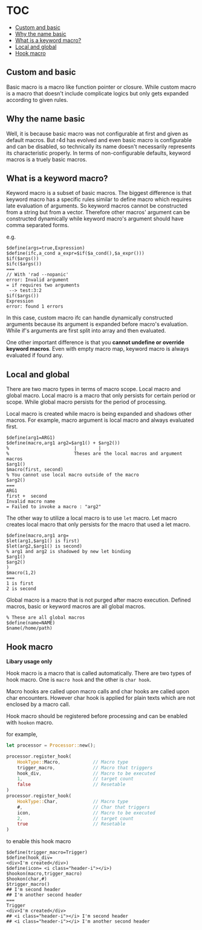 # TOC

- [Custom and basic](#custom-and-basic)
- [Why the name basic](#why-the-name-basic)
- [What is a keyword macro?](#what-is-a-keyword-macro)
- [Local and global](#local-and-global)
- [Hook macro](#hook-macro)

## Custom and basic

Basic macro is a macro like function pointer or closure. While custom macro is
a macro that doesn't include complicate logics but only gets expanded according
to given rules.

## Why the name basic

Well, it is because basic macro was not configurable at first and given as
default macros. But r4d has evolved and even basic macro is configurable and
can be disabled, so technically its name doesn't necessarily represents its
characteristic properly. In terms of non-configurable defaults, keyword macros
is a truely basic macros.

## What is a keyword macro?

Keyword macro is a subset of basic macros. The biggest difference is that
keyword macro has a specific rules similar to define macro which requires late
evaluation of arguments. So keyword macros cannot be constructed from a string
but from a vector. Therefore other macros' argument can be constructed
dynamically while keyword macro's argument should have comma separated forms.

e.g.

```r4d
$define(args=true,Expression)
$define(ifc,a_cond a_expr=$if($a_cond(),$a_expr()))
$if($args())
$ifc($args())
===
// With 'rad --nopanic'
error: Invalid argument
= if requires two arguments
 --> test:3:2
$if($args())
Expression
error: found 1 errors
```

In this case, custom macro ifc can handle dynamically constructed arguments
because its argument is expanded before macro's evaluation. While if's
arguments are first split into array and then evaluated.

One other important difference is that you **cannot undefine or override
keyword macros**. Even with empty macro map, keyword macro is always evaluated
if found any.

## Local and global

There are two macro types in terms of macro scope. Local macro and global
macro. Local macro is a macro that only persists for certain period or scope.
While global macro persists for the period of processing.

Local macro is created while macro is being expanded and shadows other macros.
For example, macro argument is local macro and always evaluated first.

```
$define(arg1=ARG1)
$define(macro,arg1 arg2=$arg1() + $arg2())
%                        |        |
%                        Theses are the local macros and argument macros
$arg1()
$macro(first, second)
% You cannot use local macro outside of the macro
$arg2()
===
ARG1
first +  second
Invalid macro name
= Failed to invoke a macro : "arg2"
```

The other way to utilize a local macro is to use ```let``` macro. Let macro
creates local macro that only persists for the macro that used a let macro.

```
$define(macro,arg1 arg=
$let(arg1,$arg1() is first)
$let(arg2,$arg1() is second)
% arg1 and arg2 is shadowed by new let binding
$arg1() 
$arg2() 
)
$macro(1,2)
===
1 is first
2 is second
```

Global macro is a macro that is not purged after macro execution. Defined
macros, basic or keyword macros are all global macros.

```
% These are all global macros
$define(name=NAME)
$name(/home/path)
```

## Hook macro 

**Libary usage only**

Hook macro is a macro that is called automatically. There are two types of hook
macro. One is ```macro hook``` and the other is ```char hook```.

Macro hooks are called upon macro calls and char hooks are called upon char
encounters. However char hook is applied for plain texts which are not enclosed
by a macro call.

Hook macro should be registered before processing and can be enabled with
```hookon``` macro.

for example,

```rust
let processor = Processor::new();

processor.register_hook(
    HookType::Macro,            // Macro type
    trigger_macro,              // Macro that triggers
    hook_div,                   // Macro to be executed
    1,                          // target count
    false                       // Resetable
)
processor.register_hook(
    HookType::Char,             // Macro type
    #,                          // Char that triggers
    icon,                       // Macro to be executed
    2,                          // target count
    true                        // Resetable
)
```

to enable this hook macro

```r4d
$define(trigger_macro=Trigger)
$define(hook_div=
<div>I'm created</div>)
$define(icon= <i class="header-i"></i>)
$hookon(macro,trigger_macro)
$hookon(char,#)
$trigger_macro()
## I'm second header
## I'm another second header
===
Trigger
<div>I'm created</div>
## <i class="header-i"></i> I'm second header
## <i class="header-i"></i> I'm another second header
```
